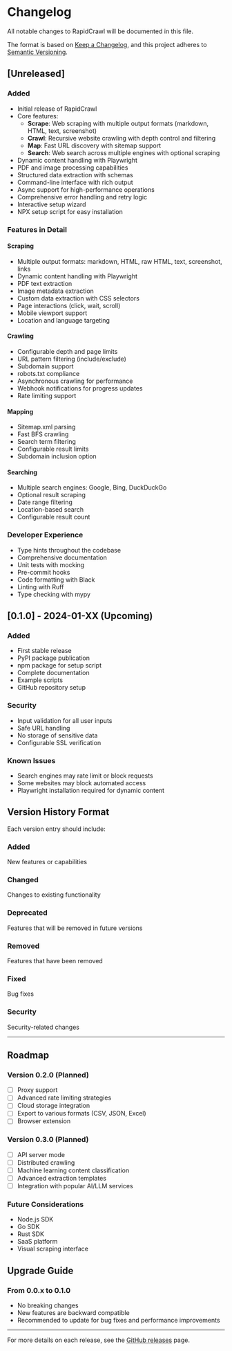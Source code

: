 # Changelog

All notable changes to RapidCrawl will be documented in this file.

The format is based on [Keep a Changelog](https://keepachangelog.com/en/1.0.0/),
and this project adheres to [Semantic Versioning](https://semver.org/spec/v2.0.0.html).

## [Unreleased]

### Added
- Initial release of RapidCrawl
- Core features:
  - **Scrape**: Web scraping with multiple output formats (markdown, HTML, text, screenshot)
  - **Crawl**: Recursive website crawling with depth control and filtering
  - **Map**: Fast URL discovery with sitemap support
  - **Search**: Web search across multiple engines with optional scraping
- Dynamic content handling with Playwright
- PDF and image processing capabilities
- Structured data extraction with schemas
- Command-line interface with rich output
- Async support for high-performance operations
- Comprehensive error handling and retry logic
- Interactive setup wizard
- NPX setup script for easy installation

### Features in Detail

#### Scraping
- Multiple output formats: markdown, HTML, raw HTML, text, screenshot, links
- Dynamic content handling with Playwright
- PDF text extraction
- Image metadata extraction
- Custom data extraction with CSS selectors
- Page interactions (click, wait, scroll)
- Mobile viewport support
- Location and language targeting

#### Crawling
- Configurable depth and page limits
- URL pattern filtering (include/exclude)
- Subdomain support
- robots.txt compliance
- Asynchronous crawling for performance
- Webhook notifications for progress updates
- Rate limiting support

#### Mapping
- Sitemap.xml parsing
- Fast BFS crawling
- Search term filtering
- Configurable result limits
- Subdomain inclusion option

#### Searching
- Multiple search engines: Google, Bing, DuckDuckGo
- Optional result scraping
- Date range filtering
- Location-based search
- Configurable result count

### Developer Experience
- Type hints throughout the codebase
- Comprehensive documentation
- Unit tests with mocking
- Pre-commit hooks
- Code formatting with Black
- Linting with Ruff
- Type checking with mypy

## [0.1.0] - 2024-01-XX (Upcoming)

### Added
- First stable release
- PyPI package publication
- npm package for setup script
- Complete documentation
- Example scripts
- GitHub repository setup

### Security
- Input validation for all user inputs
- Safe URL handling
- No storage of sensitive data
- Configurable SSL verification

### Known Issues
- Search engines may rate limit or block requests
- Some websites may block automated access
- Playwright installation required for dynamic content

## Version History Format

Each version entry should include:

### Added
New features or capabilities

### Changed
Changes to existing functionality

### Deprecated
Features that will be removed in future versions

### Removed
Features that have been removed

### Fixed
Bug fixes

### Security
Security-related changes

---

## Roadmap

### Version 0.2.0 (Planned)
- [ ] Proxy support
- [ ] Advanced rate limiting strategies
- [ ] Cloud storage integration
- [ ] Export to various formats (CSV, JSON, Excel)
- [ ] Browser extension

### Version 0.3.0 (Planned)
- [ ] API server mode
- [ ] Distributed crawling
- [ ] Machine learning content classification
- [ ] Advanced extraction templates
- [ ] Integration with popular AI/LLM services

### Future Considerations
- Node.js SDK
- Go SDK
- Rust SDK
- SaaS platform
- Visual scraping interface

## Upgrade Guide

### From 0.0.x to 0.1.0
- No breaking changes
- New features are backward compatible
- Recommended to update for bug fixes and performance improvements

---

For more details on each release, see the [GitHub releases](https://github.com/aoneahsan/rapid-crawl/releases) page.